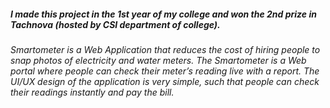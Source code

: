 
##### I made this project in the 1st year of my college and won the 2nd prize in Tachnova (hosted by CSI department of college).
###### Smartometer is a Web Application that reduces the cost of hiring people to snap photos of electricity and water meters. The Smartometer is a Web portal where people can check their meter’s reading live with a report. The UI/UX design of the application is very simple, such that people can check their readings instantly and pay the bill.
